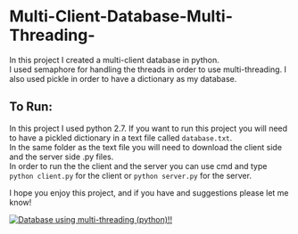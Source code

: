 # Multi-Client-Database-Multi-Threading-
In this project I created a multi-client database in python.\
I used semaphore for handling the threads in order to use multi-threading. I also used pickle in order to have a dictionary as my database.

## To Run: ##
In this project I used python 2.7. If you want to run this project you will need to have a pickled dictionary in a text file called `database.txt`.\
In the same folder as the text file you will need to download the client side and the server side .py files.\
In order to run the the client and the server you can use cmd and type ```python client.py``` for the client or ```python server.py``` for the server.

I hope you enjoy this project, and if you have and suggestions please let me know!

[![Database using multi-threading (python)!!](https://i.ibb.co/cr65rKr/https-i-ytimg-com-vi-j5-Po-Tl16-Kc-U-maxresdefault.jpg)](https://www.youtube.com/watch?v=j5PoTl16KcU "Database using multi-threading (python)!!")



